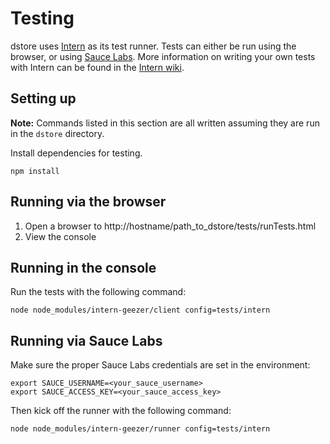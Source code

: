 # Testing

dstore uses [Intern](http://theintern.io/) as its test runner. Tests can
either be run using the browser, or using [Sauce Labs](https://saucelabs.com/).
More information on writing your own tests with Intern can be found in the
[Intern wiki](https://github.com/theintern/intern/wiki).

## Setting up

**Note:** Commands listed in this section are all written assuming they are
run in the `dstore` directory.

Install dependencies for testing.

```
npm install 
```

## Running via the browser

1. Open a browser to http://hostname/path_to_dstore/tests/runTests.html
2. View the console

## Running in the console

Run the tests with the following command:

```
node node_modules/intern-geezer/client config=tests/intern
```

## Running via Sauce Labs

Make sure the proper Sauce Labs credentials are set in the environment:

```
export SAUCE_USERNAME=<your_sauce_username>
export SAUCE_ACCESS_KEY=<your_sauce_access_key>
```

Then kick off the runner with the following command:

```
node node_modules/intern-geezer/runner config=tests/intern
```
